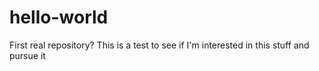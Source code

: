 # hello-world

First real repository?
This is a test to see if I'm interested in this stuff and pursue it
